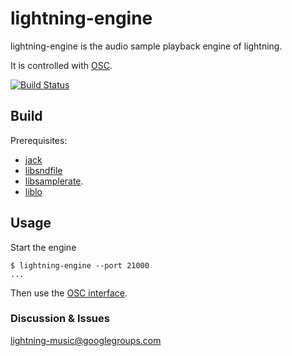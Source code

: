 lightning-engine
===========

lightning-engine is the audio sample playback engine of lightning.

It is controlled with [OSC](4).

[![Build Status](https://travis-ci.org/lightning/engine.svg?branch=master)](https://travis-ci.org/lightning/engine)

Build
-----

Prerequisites:

* [jack](1)
* [libsndfile](2)
* [libsamplerate](3).
* [liblo](6)

Usage
-----

Start the engine

```shell
$ lightning-engine --port 21000
...
```

Then use the [OSC interface](https://github.com/lightning/engine/wiki/lightning-engine-OSC-interface).

### Discussion & Issues

lightning-music@googlegroups.com

[1]: http://jackaudio.org
[2]: http://www.mega-nerd.com/libsndfile/
[3]: http://www.mega-nerd.com/SRC/
[4]: http://opensoundcontrol.org
[5]: https://github.com/lightning/engine/wiki/lightning-engine-OSC-interface
[6]: http://liblo.sourceforge.net/
